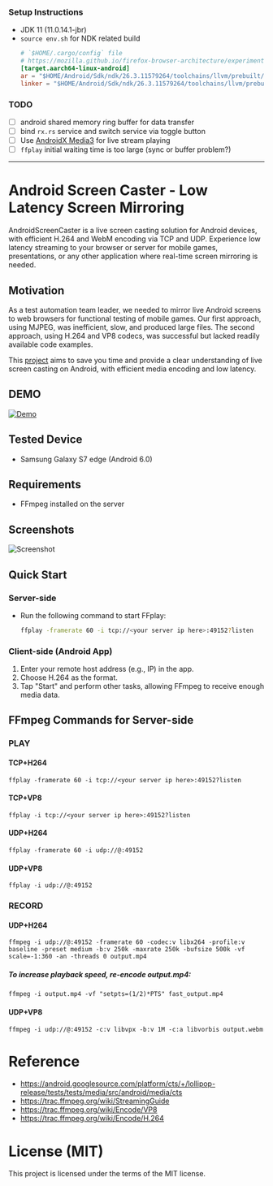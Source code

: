 ### Setup Instructions
- JDK 11 (11.0.14.1-jbr)
- `source env.sh` for NDK related build
  ```toml
  # `$HOME/.cargo/config` file
  # https://mozilla.github.io/firefox-browser-architecture/experiments/2017-09-21-rust-on-android.html
  [target.aarch64-linux-android]
  ar = "$HOME/Android/Sdk/ndk/26.3.11579264/toolchains/llvm/prebuilt/linux-x86_64/bin/aarch64-linux-android-ar"
  linker = "$HOME/Android/Sdk/ndk/26.3.11579264/toolchains/llvm/prebuilt/linux-x86_64/bin/aarch64-linux-android26-clang"
  ```

### TODO
- [ ] android shared memory ring buffer for data transfer
- [ ] bind `rx.rs` service and switch service via toggle button
- [ ] Use [AndroidX Media3](https://github.com/androidx/media) for live stream playing
- [ ] `ffplay` initial waiting time is too large (sync or buffer problem?)

----

# Android Screen Caster - Low Latency Screen Mirroring

AndroidScreenCaster is a live screen casting solution for Android devices, with efficient H.264 and WebM encoding via TCP and UDP. Experience low latency streaming to your browser or server for mobile games, presentations, or any other application where real-time screen mirroring is needed.

## Motivation

As a test automation team leader, we needed to mirror live Android screens to web browsers for functional testing of mobile games. Our first approach, using MJPEG, was inefficient, slow, and produced large files. The second approach, using H.264 and VP8 codecs, was successful but lacked readily available code examples.

This [project](https://www.linkedin.com/pulse/introduction-regression-test-automation-system-mobile-ilhwan-seo/) aims to save you time and provide a clear understanding of live screen casting on Android, with efficient media encoding and low latency.

## DEMO
[![Demo](https://img.youtube.com/vi/2AN6EfArfZE/0.jpg)](https://www.youtube.com/watch?v=2AN6EfArfZE)

## Tested Device

- Samsung Galaxy S7 edge (Android 6.0)

## Requirements

- FFmpeg installed on the server

## Screenshots

![Screenshot](screenshot.jpg "Screenshot")

## Quick Start

### Server-side
- Run the following command to start FFplay:

  ```bash
  ffplay -framerate 60 -i tcp://<your server ip here>:49152?listen
  ```

### Client-side (Android App)
1. Enter your remote host address (e.g., IP) in the app.
2. Choose H.264 as the format.
3. Tap "Start" and perform other tasks, allowing FFmpeg to receive enough media data.

## FFmpeg Commands for Server-side
### PLAY
#### TCP+H264
```ffplay -framerate 60 -i tcp://<your server ip here>:49152?listen```
#### TCP+VP8
```ffplay -i tcp://<your server ip here>:49152?listen```
#### UDP+H264
```ffplay -framerate 60 -i udp://@:49152```
#### UDP+VP8
```ffplay -i udp://@:49152```

### RECORD
#### UDP+H264
```ffmpeg -i udp://@:49152 -framerate 60 -codec:v libx264 -profile:v baseline -preset medium -b:v 250k -maxrate 250k -bufsize 500k -vf scale=-1:360 -an -threads 0 output.mp4```

##### To increase playback speed, re-encode output.mp4:
```ffmpeg -i output.mp4 -vf "setpts=(1/2)*PTS" fast_output.mp4```


#### UDP+VP8
```ffmpeg -i udp://@:49152 -c:v libvpx -b:v 1M -c:a libvorbis output.webm```

# Reference
- https://android.googlesource.com/platform/cts/+/lollipop-release/tests/tests/media/src/android/media/cts
- https://trac.ffmpeg.org/wiki/StreamingGuide
- https://trac.ffmpeg.org/wiki/Encode/VP8
- https://trac.ffmpeg.org/wiki/Encode/H.264

# License (MIT)
This project is licensed under the terms of the MIT license.
